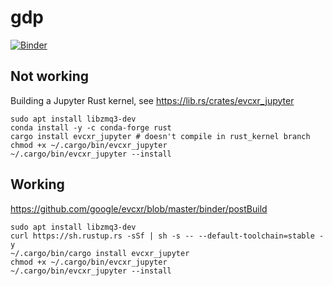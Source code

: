 # gdp

[![Binder](https://mybinder.org/badge_logo.svg)](https://mybinder.org/v2/gh/deeplook/gdp/rust_kernel?urlpath=lab)


## Not working

Building a Jupyter Rust kernel, see https://lib.rs/crates/evcxr_jupyter

```
sudo apt install libzmq3-dev
conda install -y -c conda-forge rust
cargo install evcxr_jupyter # doesn't compile in rust_kernel branch
chmod +x ~/.cargo/bin/evcxr_jupyter
~/.cargo/bin/evcxr_jupyter --install
```

##  Working

https://github.com/google/evcxr/blob/master/binder/postBuild

```
sudo apt install libzmq3-dev
curl https://sh.rustup.rs -sSf | sh -s -- --default-toolchain=stable -y
~/.cargo/bin/cargo install evcxr_jupyter
chmod +x ~/.cargo/bin/evcxr_jupyter 
~/.cargo/bin/evcxr_jupyter --install
```
